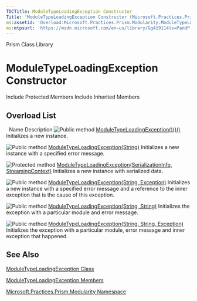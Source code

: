 ```yaml
---
TOCTitle: ModuleTypeLoadingException Constructor
Title: 'ModuleTypeLoadingException Constructor (Microsoft.Practices.Prism.Modularity)'
ms:assetid: 'Overload:Microsoft.Practices.Prism.Modularity.ModuleTypeLoadingException.\#ctor'
ms:mtpsurl: 'https://msdn.microsoft.com/en-us/library/Gg419114(v=PandP.50)'
---
```


Prism Class Library

ModuleTypeLoadingException Constructor
======================================

Include Protected Members
Include Inherited Members

Overload List
-------------

<span id="overloadMembersTableToggle"></span>
 
Name
Description
![](https://msdn.microsoft.com/en-us/Gg419114.pubmethod(en-us,PandP.50).gif "Public method")
[ModuleTypeLoadingException()()()](https://msdn.microsoft.com/m:microsoft.practices.prism.modularity.moduletypeloadingexception.)
Initializes a new instance.

![](https://msdn.microsoft.com/en-us/Gg419114.pubmethod(en-us,PandP.50).gif "Public method")
[ModuleTypeLoadingException(String)](https://msdn.microsoft.com/m:microsoft.practices.prism.modularity.moduletypeloadingexception.)
Initializes a new instance with a specified error message.

![](https://msdn.microsoft.com/en-us/Gg419114.protmethod(en-us,PandP.50).gif "Protected method")
[ModuleTypeLoadingException(SerializationInfo, StreamingContext)](https://msdn.microsoft.com/m:microsoft.practices.prism.modularity.moduletypeloadingexception.)
Initializes a new instance with serialized data.

![](https://msdn.microsoft.com/en-us/Gg419114.pubmethod(en-us,PandP.50).gif "Public method")
[ModuleTypeLoadingException(String, Exception)](https://msdn.microsoft.com/m:microsoft.practices.prism.modularity.moduletypeloadingexception.)
Initializes a new instance with a specified error message and a reference to the inner exception that is the cause of this exception.

![](https://msdn.microsoft.com/en-us/Gg419114.pubmethod(en-us,PandP.50).gif "Public method")
[ModuleTypeLoadingException(String, String)](https://msdn.microsoft.com/m:microsoft.practices.prism.modularity.moduletypeloadingexception.)
Initializes the exception with a particular module and error message.

![](https://msdn.microsoft.com/en-us/Gg419114.pubmethod(en-us,PandP.50).gif "Public method")
[ModuleTypeLoadingException(String, String, Exception)](https://msdn.microsoft.com/m:microsoft.practices.prism.modularity.moduletypeloadingexception.)
Initializes the exception with a particular module, error message and inner exception that happened.

See Also
--------

<span id="seeAlsoToggle"></span>
[ModuleTypeLoadingException Class](https://msdn.microsoft.com/t:microsoft.practices.prism.modularity.moduletypeloadingexception)

[ModuleTypeLoadingException Members](https://msdn.microsoft.com/allmembers.t:microsoft.practices.prism.modularity.moduletypeloadingexception)

[Microsoft.Practices.Prism.Modularity Namespace](https://msdn.microsoft.com/n:microsoft.practices.prism.modularity)
